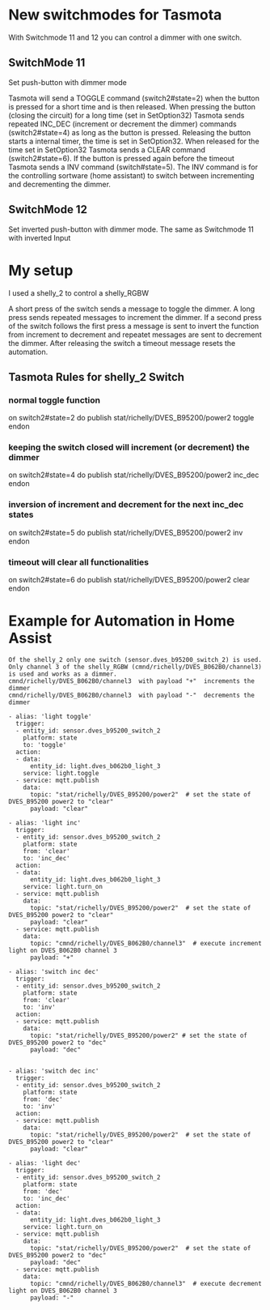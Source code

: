 
# New switchmodes for Tasmota
With Switchmode 11 and 12 you can control a dimmer with one switch.

## SwitchMode 11
Set push-button with dimmer mode 

Tasmota will send a TOGGLE command (switch2#state=2) when the button is pressed for a short time and is then released. When pressing the button (closing the circuit) for a long time (set in SetOption32) Tasmota sends repeated INC_DEC (increment or decrement the dimmer) commands (switch2#state=4) as long as the button is pressed. Releasing the button starts a internal timer, the time is set in SetOption32. When released for the time set in SetOption32 Tasmota sends a CLEAR command (switch2#state=6). If the button is pressed again before the timeout Tasmota sends a INV command (switch#state=5). The INV command is for the controlling sortware (home assistant) to switch between incrementing and decrementing the dimmer. 

## SwitchMode 12
Set inverted push-button with dimmer mode.
The same as Switchmode 11 with inverted Input


# My setup
I used a shelly_2 to control a shelly_RGBW 

A short press of the switch sends a message to toggle the dimmer.
A long press sends repeated messages to increment the dimmer.
If a second press of the switch follows the first press a message is sent to invert the function from increment to decrement and repeatet messages are sent to decrement the dimmer.
After releasing the switch a timeout message resets the automation.

## Tasmota Rules for shelly_2 Switch
### normal toggle function
on switch2#state=2 do publish stat/richelly/DVES_B95200/power2 toggle endon

### keeping the switch closed will increment (or decrement) the dimmer
on switch2#state=4 do publish stat/richelly/DVES_B95200/power2 inc_dec endon

### inversion of increment and decrement for the next inc_dec states
on switch2#state=5 do publish stat/richelly/DVES_B95200/power2 inv endon

### timeout will clear all functionalities
on switch2#state=6 do publish stat/richelly/DVES_B95200/power2 clear endon

# Example for Automation in Home Assist
```
Of the shelly_2 only one switch (sensor.dves_b95200_switch_2) is used. 
Only channel 3 of the shelly_RGBW (cmnd/richelly/DVES_B062B0/channel3) is used and works as a dimmer.
cmnd/richelly/DVES_B062B0/channel3  with payload "+"  increments the dimmer
cmnd/richelly/DVES_B062B0/channel3  with payload "-"  decrements the dimmer
```
```
- alias: 'light toggle'
  trigger:
  - entity_id: sensor.dves_b95200_switch_2
    platform: state
    to: 'toggle'
  action:
  - data:
      entity_id: light.dves_b062b0_light_3
    service: light.toggle
  - service: mqtt.publish
    data: 
      topic: "stat/richelly/DVES_B95200/power2"  # set the state of DVES_B95200 power2 to "clear"
      payload: "clear"

- alias: 'light inc'
  trigger:
  - entity_id: sensor.dves_b95200_switch_2
    platform: state
    from: 'clear' 
    to: 'inc_dec'
  action:
  - data:
      entity_id: light.dves_b062b0_light_3
    service: light.turn_on  
  - service: mqtt.publish
    data:
      topic: "stat/richelly/DVES_B95200/power2"  # set the state of DVES_B95200 power2 to "clear"
      payload: "clear"
  - service: mqtt.publish
    data:
      topic: "cmnd/richelly/DVES_B062B0/channel3"  # execute increment light on DVES_B062B0 channel 3
      payload: "+"

- alias: 'switch inc dec'
  trigger:
  - entity_id: sensor.dves_b95200_switch_2
    platform: state
    from: 'clear'
    to: 'inv'
  action: 
  - service: mqtt.publish
    data:
      topic: "stat/richelly/DVES_B95200/power2" # set the state of DVES_B95200 power2 to "dec"
      payload: "dec"   


- alias: 'switch dec inc'
  trigger:
  - entity_id: sensor.dves_b95200_switch_2
    platform: state
    from: 'dec'
    to: 'inv'
  action:
  - service: mqtt.publish
    data:
      topic: "stat/richelly/DVES_B95200/power2"  # set the state of DVES_B95200 power2 to "clear"
      payload: "clear"

- alias: 'light dec'
  trigger:
  - entity_id: sensor.dves_b95200_switch_2
    platform: state
    from: 'dec'
    to: 'inc_dec'
  action:
  - data:
      entity_id: light.dves_b062b0_light_3
    service: light.turn_on    
  - service: mqtt.publish
    data:
      topic: "stat/richelly/DVES_B95200/power2"  # set the state of DVES_B95200 power2 to "dec"
      payload: "dec"
  - service: mqtt.publish
    data:
      topic: "cmnd/richelly/DVES_B062B0/channel3"  # execute decrement light on DVES_B062B0 channel 3
      payload: "-"
```
